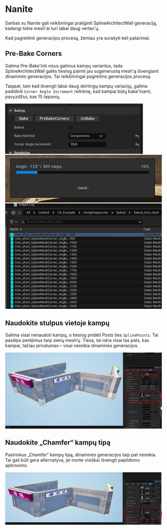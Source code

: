 ﻿# Nanite

Darbas su Nanite gali reikšmingai prailginti SplineArchitectWall generaciją, kadangi tokie mesh'ai turi labai daug vertex'ų. 


Kad pagreitinti generacijos procesą, žemiau yra surašyti keli patarimai.

## Pre-Bake Corners 

Galima Pre-Bake'inti visus galimus kampų variantus, tada SplineArchitectWall galės tiesiog paimti jau sugeneruotą mesh'ą išvengiant dinaminės generacijos. Tai reikšimingai pagreitins generacijos procesą.

Taippat, tam kad išvengti labai daug skirtingų kampų variacijų, galima padidinti `Corner Angle Increment` reikšmę, kad kampai būtų bake'inami, pavyzdžiui, kas 15 laipsnių.

![img](assets/pre-bake-corners-button.jpg)
![img](assets/baking-corners-bar.jpg)
![img](assets/baked-corners-list.jpg)

## Naudokite stulpus vietoje kampų
Galima visai nenaudoti kampų, o tiesiog pridėti *Posts* ties `SplinePoints`. Tai paslėps perėjimus tarp sienų mesh’ų. Tiesa, tai nėra visai tas pats, kas kampai, tačiau privalumas – visai nereikia dinaminės generacijos.
   
![img](assets/corner-posts.jpg)

## Naudokite „Chamfer“ kampų tipą
Pasirinkus „Chamfer“ kampų tipą, dinaminės generacijos taip pat nereikia. Tai gali būti gera alternatyva, jei norite visiškai išvengti papildomo apkrovimo.

![img](assets/chamfer-corners.jpg)
